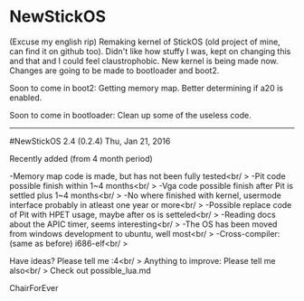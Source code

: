 # NewStickOS
(Excuse my english rip)
Remaking kernel of StickOS (old project of mine, can find it on github too).
Didn't like how stuffy I was, kept on changing this and that and I could feel claustrophobic.
New kernel is being made now.
Changes are going to be made to bootloader and boot2.

Soon to come in boot2:
  Getting memory map.
  Better determining if a20 is enabled.
  
Soon to come in bootloader:
  Clean up some of the useless code.
  
-------------------------------------------------------------------------------------------------------------------------

#NewStickOS 2.4 (0.2.4) 
Thu, Jan 21, 2016

Recently added (from 4 month period)

-Memory map code is made, but has not been fully tested<br/ >
-Pit code possible finish within 1~4 months<br/ >
-Vga code possible finish after Pit is settled plus 1~4 months<br/ >
-No where finished with kernel, usermode interface probably in atleast one year or more<br/ >
-Possible replace code of Pit with HPET usage, maybe after os is setteled<br/ >
-Reading docs about the APIC timer, seems interesting<br/ >
-The OS has been moved from windows development to ubuntu, well most<br/ >
-Cross-compiler: (same as before) i686-elf<br/ >

Have ideas? Please tell me :4<br/ >
Anything to improve: Please tell me also<br/ >
Check out possible_lua.md<br />

ChairForEver
